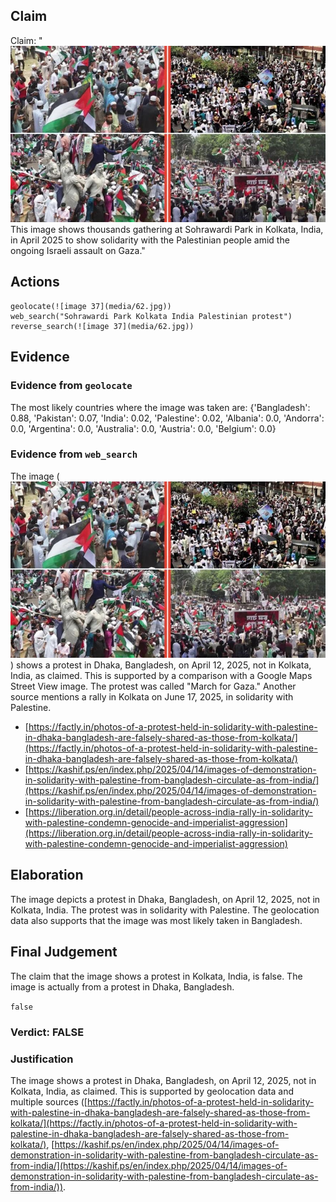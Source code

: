 ## Claim
Claim: "![image 37](media/62.jpg) This image shows thousands gathering at Sohrawardi Park in Kolkata, India, in April 2025 to show solidarity with the Palestinian people amid the ongoing Israeli assault on Gaza."

## Actions
```
geolocate(![image 37](media/62.jpg))
web_search("Sohrawardi Park Kolkata India Palestinian protest")
reverse_search(![image 37](media/62.jpg))
```

## Evidence
### Evidence from `geolocate`
The most likely countries where the image was taken are: {'Bangladesh': 0.88, 'Pakistan': 0.07, 'India': 0.02, 'Palestine': 0.02, 'Albania': 0.0, 'Andorra': 0.0, 'Argentina': 0.0, 'Australia': 0.0, 'Austria': 0.0, 'Belgium': 0.0}

### Evidence from `web_search`
The image (![image 37](media/62.jpg)) shows a protest in Dhaka, Bangladesh, on April 12, 2025, not in Kolkata, India, as claimed. This is supported by a comparison with a Google Maps Street View image. The protest was called "March for Gaza." Another source mentions a rally in Kolkata on June 17, 2025, in solidarity with Palestine.

*   [https://factly.in/photos-of-a-protest-held-in-solidarity-with-palestine-in-dhaka-bangladesh-are-falsely-shared-as-those-from-kolkata/](https://factly.in/photos-of-a-protest-held-in-solidarity-with-palestine-in-dhaka-bangladesh-are-falsely-shared-as-those-from-kolkata/)
*   [https://kashif.ps/en/index.php/2025/04/14/images-of-demonstration-in-solidarity-with-palestine-from-bangladesh-circulate-as-from-india/](https://kashif.ps/en/index.php/2025/04/14/images-of-demonstration-in-solidarity-with-palestine-from-bangladesh-circulate-as-from-india/)
*   [https://liberation.org.in/detail/people-across-india-rally-in-solidarity-with-palestine-condemn-genocide-and-imperialist-aggression](https://liberation.org.in/detail/people-across-india-rally-in-solidarity-with-palestine-condemn-genocide-and-imperialist-aggression)


## Elaboration
The image depicts a protest in Dhaka, Bangladesh, on April 12, 2025, not in Kolkata, India. The protest was in solidarity with Palestine. The geolocation data also supports that the image was most likely taken in Bangladesh.


## Final Judgement
The claim that the image shows a protest in Kolkata, India, is false. The image is actually from a protest in Dhaka, Bangladesh.

`false`

### Verdict: FALSE

### Justification
The image shows a protest in Dhaka, Bangladesh, on April 12, 2025, not in Kolkata, India, as claimed. This is supported by geolocation data and multiple sources ([https://factly.in/photos-of-a-protest-held-in-solidarity-with-palestine-in-dhaka-bangladesh-are-falsely-shared-as-those-from-kolkata/](https://factly.in/photos-of-a-protest-held-in-solidarity-with-palestine-in-dhaka-bangladesh-are-falsely-shared-as-those-from-kolkata/), [https://kashif.ps/en/index.php/2025/04/14/images-of-demonstration-in-solidarity-with-palestine-from-bangladesh-circulate-as-from-india/](https://kashif.ps/en/index.php/2025/04/14/images-of-demonstration-in-solidarity-with-palestine-from-bangladesh-circulate-as-from-india/)).
